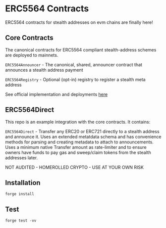 # ERC5564 Contracts

ERC5564 contracts for stealth addresses on evm chains are finally here!

## Core Contracts

The canonical contracts for ERC5564 compliant stealth-address schemes are deployed to mainnets.

`ERC5564Announcer` - The canonical, shared, announcer contract that announces a stealth address payment

`ERC5564Registry` - Optional (opt-in) registry to register a stealth meta address

See official implementation and deployments [here](https://github.com/ScopeLift/stealth-address-erc-contracts)

## ERC5564Direct

This repo is an example integration with the core contracts. It contains:

`ERC5564Direct` - Transfer any ERC20 or ERC721 directly to a stealth address and announce it. Uses an extended metatdata schema and has convenience methods for parsing and creating metadata to attach to announcements. Uses a minimum native Transfer amount as rate-limiter and to ensure owners have funds to pay gas and sweep/claim tokens from the stealth addresses later.

NOT AUDITED - HOMEROLLED CRYPTO - USE AT YOUR OWN RISK

## Installation

```
forge install
```

## Test

```
forge test -vv
```

